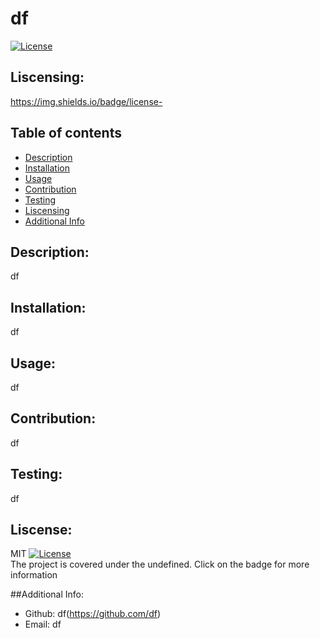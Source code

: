 # df
  [![License](https://img.shields.io/badge/license-)]()

  ## Liscensing:
  https://img.shields.io/badge/license-


  ## Table of contents
  - [Description](#descrition)
  - [Installation](#installation)
  - [Usage](#usage)
  - [Contribution](#contribution)
  - [Testing](#testing)
  - [Liscensing](#liscensing)
  - [Additional Info](#additional-info)

  ## Description:
  df

  ## Installation:
  df

  ## Usage:
  df

  ## Contribution:
  df

  ## Testing:
  df

  ## Liscense:
  MIT
  [![License](https://img.shields.io/badge/license-)]()    
  The project is covered under the undefined. Click on the badge for more information  

  ##Additional Info:
  - Github: df(https://github.com/df)
  - Email: df
